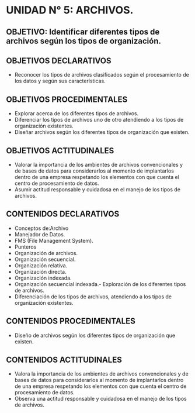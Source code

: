 # UNIDAD N° 5:   ARCHIVOS. 
## OBJETIVO:   Identificar diferentes  tipos de archivos según los tipos de organización.
## OBJETIVOS DECLARATIVOS
- Reconocer los tipos de archivos clasificados según el procesamiento de los datos y según sus características.
## OBJETIVOS PROCEDIMENTALES
- Explorar acerca de los diferentes tipos de archivos.
- Diferenciar los tipos de archivos uno de otro atendiendo a los tipos de organización existentes. 
- Diseñar archivos según los diferentes tipos de organización que existen.
## OBJETIVOS ACTITUDINALES
- Valorar la importancia de los ambientes de archivos convencionales y de bases de datos para considerarlos al momento de implantarlos dentro de una empresa respetando los elementos con que cuenta el centro de procesamiento de datos.
- Asumir actitud responsable y cuidadosa en el manejo de los tipos de archivos. 
## CONTENIDOS DECLARATIVOS
- Conceptos de:Archivo
- Manejador de Datos.
- FMS (File Management System).
- Punteros
- Organización de archivos. 
- Organización secuencial.
- Organización relativa.
- Organización directa.
- Organización indexada.
- Organización secuencial indexada.- Exploración de los diferentes tipos de archivos.
- Diferenciación de los tipos de archivos, atendiendo a los tipos de organización existentes.
## CONTENIDOS PROCEDIMENTALES 
- Diseño de archivos según los diferentes tipos de organización que existen.
## CONTENIDOS ACTITUDINALES
- Valora la importancia de los ambientes de archivos convencionales y de bases de datos para considerarlos al momento de implantarlos dentro de una empresa respetando los elementos con que cuenta el centro de procesamiento de datos.
- Observa una actitud responsable y cuidadosa en el manejo de los tipos de archivos. 
